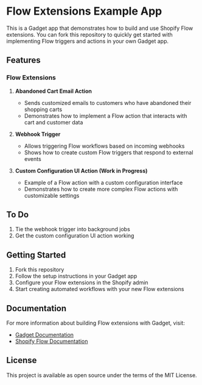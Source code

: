 # Flow Extensions Example App

This is a Gadget app that demonstrates how to build and use Shopify Flow extensions. You can fork this repository to quickly get started with implementing Flow triggers and actions in your own Gadget app.

## Features

### Flow Extensions

1. **Abandoned Cart Email Action**
   - Sends customized emails to customers who have abandoned their shopping carts
   - Demonstrates how to implement a Flow action that interacts with cart and customer data

2. **Webhook Trigger**
   - Allows triggering Flow workflows based on incoming webhooks
   - Shows how to create custom Flow triggers that respond to external events

3. **Custom Configuration UI Action (Work in Progress)**
   - Example of a Flow action with a custom configuration interface
   - Demonstrates how to create more complex Flow actions with customizable settings

## To Do

1. Tie the webhook trigger into background jobs
2. Get the custom configuration UI action working

## Getting Started

1. Fork this repository
2. Follow the setup instructions in your Gadget app
3. Configure your Flow extensions in the Shopify admin
4. Start creating automated workflows with your new Flow extensions

## Documentation

For more information about building Flow extensions with Gadget, visit:
- [Gadget Documentation](https://docs.gadget.dev)
- [Shopify Flow Documentation](https://shopify.dev/docs/apps/flow)

## License

This project is available as open source under the terms of the MIT License.
